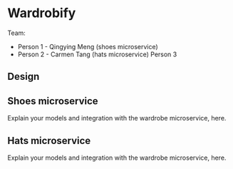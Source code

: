 # Wardrobify

Team:

* Person 1 - Qingying Meng (shoes microservice)
* Person 2 - Carmen Tang (hats microservice)
Person 3

## Design

## Shoes microservice

Explain your models and integration with the wardrobe
microservice, here.

## Hats microservice

Explain your models and integration with the wardrobe
microservice, here.
